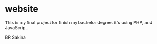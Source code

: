 # website
This is my final project for finish my bachelor degree.
it's using PHP, and JavaScript. 

BR
Sakina. 
